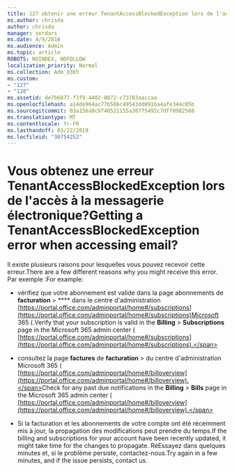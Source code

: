 ```yaml
---
title: 127 obtenir une erreur TenantAccessBlockedException lors de l'accès à la messagerie électronique?
ms.author: chrisda
author: chrisda
manager: serdars
ms.date: 4/9/2018
ms.audience: Admin
ms.topic: article
ROBOTS: NOINDEX, NOFOLLOW
localization_priority: Normal
ms.collection: Adm_O365
ms.custom:
- "127"
- "128"
ms.assetid: de7b6877-f3f9-4402-8072-c73783aaccaa
ms.openlocfilehash: a14de964ac77b586c49543dd0916a4afe344c05b
ms.sourcegitcommit: 03a156a9c9740521155a30775492c7dff0982588
ms.translationtype: MT
ms.contentlocale: fr-FR
ms.lasthandoff: 03/22/2019
ms.locfileid: "30754252"
---
```

# <a name="getting-a-tenantaccessblockedexception-error-when-accessing-email"></a><span data-ttu-id="7c8ae-102">Vous obtenez une erreur TenantAccessBlockedException lors de l'accès à la messagerie électronique?</span><span class="sxs-lookup"><span data-stu-id="7c8ae-102">Getting a TenantAccessBlockedException error when accessing email?</span></span>

<span data-ttu-id="7c8ae-103">Il existe plusieurs raisons pour lesquelles vous pouvez recevoir cette erreur.</span><span class="sxs-lookup"><span data-stu-id="7c8ae-103">There are a few different reasons why you might receive this error.</span></span> <span data-ttu-id="7c8ae-104">Par exemple :</span><span class="sxs-lookup"><span data-stu-id="7c8ae-104">For example:</span></span>
  
- <span data-ttu-id="7c8ae-105">vérifiez que votre abonnement est valide dans la page abonnements de **facturation** \> \*\*\*\* dans le centre d'administration [https://portal.office.com/adminportal/home#/subscriptions](https://portal.office.com/adminportal/home#/subscriptions)Microsoft 365 (.</span><span class="sxs-lookup"><span data-stu-id="7c8ae-105">Verify that your subscription is valid in the **Billing** \> **Subscriptions** page in the Microsoft 365 admin center ( [https://portal.office.com/adminportal/home#/subscriptions](https://portal.office.com/adminportal/home#/subscriptions).</span></span>
    
- <span data-ttu-id="7c8ae-106">consultez la page **factures** de **facturation** \> du centre d'administration Microsoft 365 ( [https://portal.office.com/adminportal/home#/billoverview](https://portal.office.com/adminportal/home#/billoverview).</span><span class="sxs-lookup"><span data-stu-id="7c8ae-106">Check for any past due notifications in the **Billing** \> **Bills** page in the Microsoft 365 admin center ( [https://portal.office.com/adminportal/home#/billoverview](https://portal.office.com/adminportal/home#/billoverview).</span></span>
    
- <span data-ttu-id="7c8ae-107">Si la facturation et les abonnements de votre compte ont été récemment mis à jour, la propagation des modifications peut prendre du temps.</span><span class="sxs-lookup"><span data-stu-id="7c8ae-107">If the billing and subscriptions for your account have been recently updated, it might take time for the changes to propagate.</span></span> <span data-ttu-id="7c8ae-108">RéEssayez dans quelques minutes et, si le problème persiste, contactez-nous.</span><span class="sxs-lookup"><span data-stu-id="7c8ae-108">Try again in a few minutes, and if the issue persists, contact us.</span></span>
    

